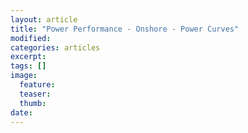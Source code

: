 ```yaml
---
layout: article
title: "Power Performance - Onshore - Power Curves"
modified:
categories: articles
excerpt: 
tags: []
image:
  feature:
  teaser:
  thumb:
date: 
---
```


